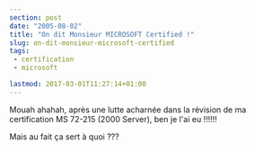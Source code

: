```yaml
---
section: post
date: "2005-08-02"
title: "On dit Monsieur MICROSOFT Certified !"
slug: on-dit-monsieur-microsoft-certified
tags:
 - certification
 - microsoft

lastmod: 2017-03-01T11:27:14+01:00
---
```


Mouah ahahah, après une lutte acharnée dans la  révision de ma certification MS 72-215 (2000 Server), ben je l'ai eu !!!!!!

Mais au fait ça sert à quoi ???
